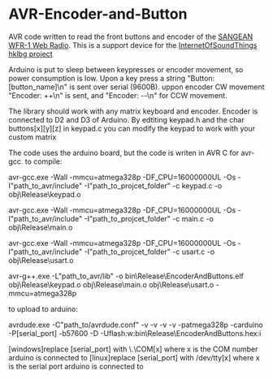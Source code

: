 AVR-Encoder-and-Button
======================

AVR code written to read the front buttons and encoder of the [SANGEAN WFR-1 Web Radio](http://www.sangean.com/products/product.asp?mid=23&gal=1). This is a support device for the [InternetOfSoundThings hklbg project](http://wiki.oosm.org/wiki/InternetOfSoundThings)

Arduino is put to sleep between keypresses or encoder movement, so power consumption is low. Upon a key press a string "Button: [button_name]\n" is sent over serial (9600B). uppon encoder CW movement "Encoder: ++\n" is sent, and "Encoder: --\n" for CCW movement.

The library should work with any matrix keyboard and encoder. Encoder is connected to D2 and D3 of Arduino.
By edtiting keypad.h and the char buttons[x][y][z] in keypad.c you can modify the keypad to work with your custom matrix



The code uses the arduino board, but the code is writen in AVR C for avr-gcc.
to compile:

avr-gcc.exe -Wall -mmcu=atmega328p -DF_CPU=16000000UL -Os -I"path_to_avr/include" -I"path_to_projcet_folder" -c keypad.c -o obj\Release\keypad.o

avr-gcc.exe -Wall -mmcu=atmega328p -DF_CPU=16000000UL -Os -I"path_to_avr/include" -I"path_to_projcet_folder" -c main.c -o obj\Release\main.o

avr-gcc.exe -Wall -mmcu=atmega328p -DF_CPU=16000000UL -Os -I"path_to_avr/include" -I"path_to_projcet_folder" -c usart.c -o obj\Release\usart.o

avr-g++.exe -L"path_to_avr/lib" -o bin\Release\EncoderAndButtons.elf obj\Release\keypad.o obj\Release\main.o obj\Release\usart.o  -mmcu=atmega328p

to upload to arduino:

avrdude.exe -C"path_to/avrdude.conf" -v -v -v -v -patmega328p -carduino -P[serial_port] -b57600 -D -Uflash:w:bin\Release\EncoderAndButtons.hex:i

[windows]replace [serial_port] with \\.\COM[x] where x is the COM number arduino is connected to
[linux]replace [serial_port] with  /dev/tty[x] where x is the serial port arduino is connected to
